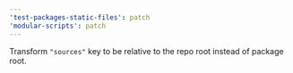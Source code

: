 ```yaml
---
'test-packages-static-files': patch
'modular-scripts': patch
---
```


Transform `"sources"` key to be relative to the repo root instead of package
root.
